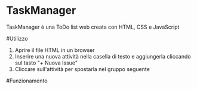 # TaskManager
TaskManager è una ToDo list web creata con HTML, CSS e JavaScript

#Utilizzo
1. Aprire il file HTML in un browser
2. Inserire una nuova attività nella casella di testo e aggiungerla cliccando sul tasto "+ Nuova Issue"
3. Cliccare sull'attività per spostarla nel gruppo seguente

#Funzionamento
